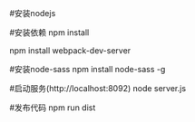 #安装nodejs 

#安装依赖
npm install 

npm install webpack-dev-server

#安装node-sass
npm install node-sass -g


#启动服务(http://localhost:8092)
node server.js

#发布代码
npm run dist
